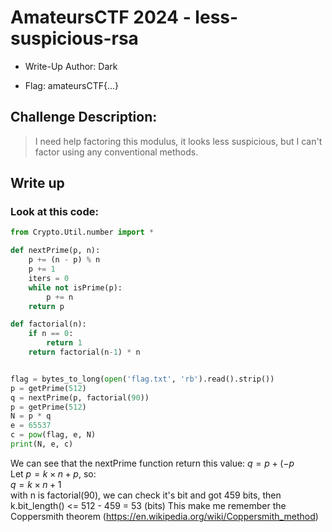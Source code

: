 
# AmateursCTF 2024 - less-suspicious-rsa
- Write-Up Author: Dark

- Flag: amateursCTF{...}

## Challenge Description:
>I need help factoring this modulus, it looks less suspicious, but I can't factor using any conventional methods.
## Write up  

### Look at this code:
```python
from Crypto.Util.number import *

def nextPrime(p, n):
    p += (n - p) % n
    p += 1
    iters = 0
    while not isPrime(p):
        p += n
    return p

def factorial(n):
    if n == 0:
        return 1
    return factorial(n-1) * n


flag = bytes_to_long(open('flag.txt', 'rb').read().strip())
p = getPrime(512)
q = nextPrime(p, factorial(90))
p = getPrime(512)
N = p * q
e = 65537
c = pow(flag, e, N)
print(N, e, c)
```
We can see that the nextPrime function return this value: $q = p + (-p % n) + k\times n + 1$ \
Let $p = k\times n + p%n$\, so:\
$q = k\times n + 1$\
with n is factorial(90), we can check it's bit and got 459 bits, then k.bit_length() <= 512 - 459 = 53 (bits)
This make me remember the Coppersmith theorem (https://en.wikipedia.org/wiki/Coppersmith_method) 


